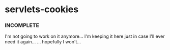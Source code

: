 # servlets-cookies
### INCOMPLETE
I'm not going to work on it anymore...
I'm keeping it here just in case I'll ever need it again...
... hopefully I won't...
